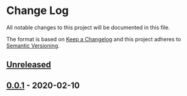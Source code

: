 # Change Log


All notable changes to this project will be documented in this file.

The format is based on [Keep a Changelog](http://keepachangelog.com/en/1.0.0/)
and this project adheres to [Semantic Versioning](http://semver.org/spec/v2.0.0.html).


## [Unreleased]


## [0.0.1] - 2020-02-10


[Unreleased]: https://github.com/sagikazarmark/protoc-gen-kit/compare/v0.0.1...HEAD
[0.0.1]: https://github.com/sagikazarmark/protoc-gen-kit/compare/v0.0.0...v0.0.1
